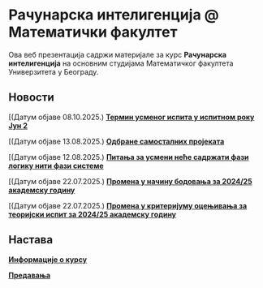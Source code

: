 # Рачунарска интелигенција @ Математички факултет

Ова веб презентација садржи материјале за курс **Рачунарска интелигенција** на основним студијама Математичког факултета Универзитета у Београду.

## Новости

[(Датум објаве 08.10.2025.) [**Термин усменог испита у испитном року Јун 2**](/informacije-o-kursu/tekuce-informacije/README.md)

<!-- [(Датум објаве 19.09.2025.) [**Термин усменог испита у испитном року Јун 1**](/informacije-o-kursu/tekuce-informacije/README.md) -->

<!-- [(Датум објаве 27.08.2025.) [**Термин усменог испита у испитном року Јануар 2**](/informacije-o-kursu/tekuce-informacije/README.md) -->

<!-- [(Датум објаве 13.08.2025.) [**Термин усменог испита у испитном року Јануар 1**](/informacije-o-kursu/tekuce-informacije/README.md) -->

[(Датум објаве 13.08.2025.) [**Одбране самосталних пројеката**](/informacije-o-kursu/tekuce-informacije/README.md)

[(Датум објаве 12.08.2025.) [**Питања за усмени неће садржати фази логику нити фази системе**](/informacije-o-kursu/tekuce-informacije/README.md)

[(Датум објаве 22.07.2025.) [**Промена у начину бодовања за 2024/25 академску годину**](/informacije-o-kursu/tekuce-informacije/README.md)

[(Датум објаве 22.07.2025.) [**Промена у критеријуму оцењивања за теоријски испит за 2024/25 академску годину**](/informacije-o-kursu/tekuce-informacije/README.md)

<!-- [(Датум објаве 22.07.2025.) [**Термини за он-лајн консултације за предавања**](/informacije-o-kursu/tekuce-informacije/README.md) -->

<!-- [Надокнада часова предавања од 11.11.2024.](predavanja/info/README.md) -->

<!-- [Додатни термин теоријског дела испита и одбране самосталног пројекта у року Септембар](predavanja/info/README.md) -->

<!-- [Термин теоријског дела испита и одбране самосталног пројекта у року Септембар](predavanja/info/README.md) -->

<!-- [Термин теоријског дела испита и одбране самосталног пројекта у року Јун 1](predavanja/info/README.md) -->

<!--**[Термин теоријског дела испита у испитном року Јануар 2](informacije-o-kursu/tekuce-informacije/README.md)**-->

<!-- **[Термин теоријског дела испита у испитном року Јануар 1](informacije-o-kursu/tekuce-informacije/README.md)** -->

<!-- **[Термин теоријског дела испита у испитном року Јануар 1](informacije-o-kursu/tekuce-informacije/README.md)** -->

<!-- **[Отказана су предавања за среду 29.11.2023](predavanja/info/README.md)** -->

## Настава

**[Информације о курсу](informacije-o-kursu/README.md)**

**[Предавања](predavanja/README.md)**
